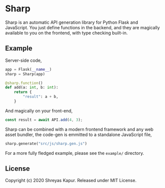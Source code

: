 # Sharp

Sharp is an automatic API generation library for Python Flask and JavaScript. You just define functions in the backend, and they are magically available to you on the frontend, with type checking built-in.

## Example

Server-side code,

```python
app = Flask(__name__)
sharp = Sharp(app)

@sharp.function()
def add(a: int, b: int):
    return {
        "result": a + b,
    }
```

And magically on your front-end,

```js
const result = await API.add(4, 3);
```

Sharp can be combined with a modern frontend framework and any web asset bundler, the code-gen is emmitted to a standalone JavaScript file,

```python
sharp.generate("src/js/sharp.gen.js")
```

For a more fully fledged example, please see the `example/` directory.

## License

Copyright (c) 2020 Shreyas Kapur. Released under MIT License.
